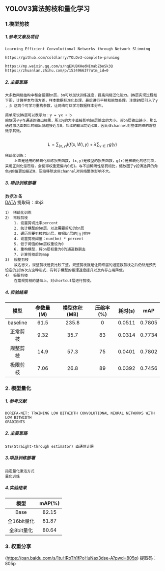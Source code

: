 ## YOLOV3算法剪枝和量化学习

### 1.模型剪枝

##### 1.参考文章及项目

```
Learning Efficient Convolutional Networks through Network Slimming
```

```
https://github.com/coldlarry/YOLOv3-complete-pruning
```

```
https://mp.weixin.qq.com/s/nqEXUBXHedNImabZboSk3Q
https://zhuanlan.zhihu.com/p/153496637?utm_id=0
```

##### 2. 主要思路

```
大多数网络结构中都会设置bn层，bn可以加快训练速度，提高网络泛化能力。BN层实现过程如下图，计算样本均值方差，样本数据标准化处理，最后进行平移和缩放处理。注意BN层引入了γ , β 这两个可学习重构参数，让网络可以学习数据样本分布。
```

```
简单来说BN层可以表示为：y = γx + b
缩放因子γ与通道的输出相乘，所以γ的大小直接影响bn层输出的大小。若bn层输出越小，那么通过激活函数后的输出就越接近与0，后续的输出均近似0，因此该channel对整体网络的增益微乎其微。
	
```

$$
L=\sum_{(x, y)} l(f(x, W), y)+\lambda \sum_{\gamma \in \Gamma} g(\gamma)
$$

```
稀疏化训练：
	上面是通用的稀疏化训练损失函数，(x,y)是模型的损失函数，g(r)是稀疏化的惩罚项，采用正则化惩罚后，会使得权重更偏向0或1。与不加稀疏性惩罚相比，缩放因子γ扮演选择的角色γ的值更加接近0，压缩移除这些channel对网络整体影响不大。
```

##### 3. 项目训练部署

数据准备  
[DATA](https://pan.baidu.com/s/1zQHmo4HZINV4MH79ARBRXA?pwd=4bj3)   提取码：4bj3
```
1） 稀疏化训练
2） 常规剪枝
	1. 设置剪切比率percent
	2. 统计模型的bn层，以及需要剪切的bn层
	3. 遍历需要剪枝的bn层，根据bn层的|γ|排序
	4. 设置剪枝阈值：num(bn) * percent
	5. 低于阈值的bn层权重设为0
	6. 重构模型，将bn层权重为0的通道数删去
	7. 计算剪枝后的map
3)	规整剪枝
	故名思义，规整剪枝是要比较工整。规整剪枝就是让网络层的通道数剪枝之后仍然是预先设定的2的N次方这种形式，有利于模型的推理速度提升以及内存占用降低。
4） 极限剪枝
	在常规剪枝的基础上，对shortcut层进行剪枝。
```

##### 4. 实验结果

|   模型   | 参数量(M) | 模型体积(MB) | 压缩率(%) | 耗时(s) |  mAP   |
| :------: | :-------: | :----------: | :-------: | :-----: | :----: |
| baseline |   61.5    |    235.8     |     0     | 0.0511  | 0.7805 |
| 正常剪枝 |   9.32    |     35.7     |    83     | 0.0314  | 0.7734 |
| 规整剪枝 |   14.9    |     57.3     |    75     | 0.0401  | 0.7802 |
| 极限剪枝 |   7.06    |     26.8     |    89     | 0.0392  | 0.7456 |

### 2. 模型量化

##### 1. 参考文献

```
DOREFA-NET: TRAINING LOW BITWIDTH CONVOLUTIONAL NEURAL NETWORKS WITH LOW BITWIDTH
GRADIENTS
```

##### 2. 主要思路

```
STE(Straight-through estimator) 直通估计器
```

##### 3.项目训练部署

```
指定量化激活方式
量化训练
```

##### 4.实验结果

|    模型     | mAP(%) |
| :---------: | :----: |
|    Base     | 82.15  |
| 全16bit量化 | 81.87  |
| 全8bit量化  | 80.64  |

### 3. 权重分享  
(https://pan.baidu.com/s/1tuHRoTh1fPoHuNax3dse-A?pwd=805p)
提取码：805p 

	
